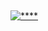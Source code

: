 ## 
[![****](https://github-readme-stats.vercel.app/api/top-langs/?username=dogude&layout=compact)](https://github.com/anuraghazra/github-readme-stats)

